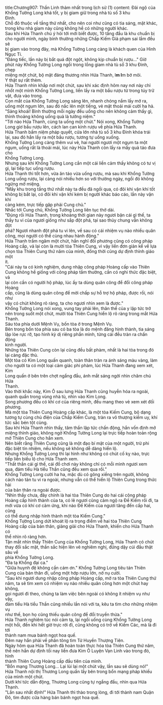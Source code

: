 title:Chương907: Thần Linh thảm nhất trong lịch sử (1)
content:
Đãi ngộ của Khổng Tường Long khá tốt, y bị giam giữ trong nhà tù số 3 khu<br>Đinh.<br>Chỗ đó thuộc về tầng thứ nhất, cho nên coi như cũng có tia sáng, mặt khác,<br>trong khu nhà giam này cũng không hề có những người khác.<br>Sau khi Hứa Thanh chú ý hỏi tới mới biết được, 10 tầng đầu là khu chuẩn bị<br>cho người mình, ngày bình thường những Chấp Kiếm Giả phạm sai lầm đều sẽ<br>bị giam vào trong đây, mà Khổng Tường Long càng là khách quen của Hình<br>Ngục Ti.<br>"Đáng tiếc, lần này bị bắt quá đột ngột, không kịp chuẩn bị rượu..." Giờ<br>phút này Khổng Tường Long ngồi trong lồng giam nhà tù số 3 khu Đinh, chẹp<br>miệng một chút, bộ mặt đáng thương nhìn Hứa Thanh, l**m l**m bờ môi.<br>Y thật sự rất thèm.<br>Hứa Thanh nhìn khắp nơi một chút, sau khi xác định hôm nay nơi này chỉ<br>nhốt một mình Khổng Tường Long, liền lấy ra một bầu rượu từ trong túy trữ<br>vật, đưa vào trong.<br>Con mắt của Khổng Tường Long sáng lên, nhanh chóng nắm lấy mở ra,<br>uống một ngụm lớn, sau đó nấc lên một tiếng, vẻ mặt thoải mái cười ha hả.<br>"Sảng khoái! Bình thường mỗi ngày đều uống cho nên không cảm thấy gì,<br>thỉnh thoảng không uống quả là tưởng niệm."<br>"Tới nào Hứa Thanh, cùng ta uống một chút." Nói xong, Khổng Tường<br>Long giơ bầu rượu lên, cách lan can kính rượu về phía Hứa Thanh.<br>Hứa Thanh bấm niệm pháp quyết, cửa lớn nhà tù số 3 khu Đinh khóa trái<br>lại, sau đó hắn lấy ra một bầu rượu, tương tự uống xuống.<br>Khổng Tường Long càng thêm vui vẻ, hai người ngươi một ngụm ta một<br>ngụm, uống rất là thoải mái, lúc này Hứa Thanh còn lấy ra mấy quả táo đưa cho<br>Khổng Tường Long.<br>Nhưng sau khi Khổng Tường Long cắn một cái liền cảm thấy không có tư vị<br>gì, lại tiếp tục uống rượu.<br>Hứa Thanh thì tốt hơn, vừa ăn táo vừa uống rượu, mà sau khi Khổng Tường<br>Long uống rượu, lại càng nói nhiều hơn so với thường ngày, ngồi đó không<br>ngừng mở miệng.<br>"Mấy khu trong tầng thứ nhất này ta đều đã ngồi qua, có đôi khi vận khí tốt<br>không bị bắt lại, có đôi khi vận khí kém bị người khác báo cáo, lần này vận khí<br>càng kém, trực tiếp gặp phải Cung chủ."<br>Nhắc tới Cung chủ, Khổng Tường Long liên tục thở dài.<br>"Đúng rồi Hứa Thanh, trong khoảng thời gian này ngươi bận cái gì thế, ta<br>thấy tu vi của ngươi giống như sắp đột phá, tại sao thủy chung vẫn không đột<br>phá? Ngươi nhanh đột phá tu vi lên, về sau có cái nhiệm vụ nào nhiều quân<br>công, mọi người có thể cùng nhau hành động."<br>Hứa Thanh trầm ngâm một chút, hắn nghĩ đối phương cũng có công pháp<br>Hoàng cấp, vả lại còn là mười tòa Thiên Cung, vì vậy liền đơn giản kể về lựa<br>chọn tòa Thiên Cung thứ năm của mình, đồng thời cũng dự định thỉnh giáo một<br>ít.<br>"Cái này ta có kinh nghiệm, dung nhập công pháp Hoàng cấp vào Thiên<br>Cung không hề giống với công pháp tầm thường, cần có nghi thức đặc biệt, vả<br>lại còn cần có người hộ pháp, lúc ấy ta dùng quân công để đổi công pháp Hoàng<br>cấp, cũng là dùng quân công để mời chấp sự hỗ trợ hộ pháp, được rồi, nói như<br>vậy có chút không rõ ràng, ta cho ngươi nhìn xem là được."<br>Khổng Tường Long nói xong, vung tay phải lên, thân thể của y lập tức trở<br>nên trong suốt một chút, mười tòa Thiên Cung hiển lộ rõ ràng trong mắt Hứa<br>Thanh.<br>Sáu tòa phía dưới Mệnh Vụ, bốn tòa ở trong Mệnh Vụ.<br>Bên trong bốn tòa phía sau có ba tòa là do mệnh đăng hình thành, tia sáng<br>lập lòe rực rỡ, tạo hình kỳ dị riêng phần mình, từng cái đều tràn ra chấn động<br>kinh người.<br>Những tòa Thiên Cung còn lại cũng đều bất phàm, nhất là hai tòa trong đó<br>lại càng đặc thù.<br>Một tòa có Kim Long quấn quanh, toàn thân tràn ra ánh sáng màu vàng, làm<br>cho người ta có một loại cảm giác phi phàm, lúc Hứa Thanh đang xem xét, Kim<br>Long quấn ở bên trên chợt ngẩng đầu, ánh mắt sáng ngời nhìn chăm chú Hứa<br>Thanh.<br>Vào thời khắc này, Kim Ô sau lưng Hứa Thanh cũng huyễn hóa ra ngoài,<br>quanh quẩn trong vùng nhà tù, nhìn vào Kim Long.<br>Song phương đều có khí cơ của riêng mình, đều mang theo vẻ xem xét đối<br>phương.<br>Mà một tòa Thiên Cung Hoàng cấp khác, là một tòa Kiếm Cung, bộ dạng<br>tương tự cùng chủ điện của Chấp Kiếm Cung, tràn ra vô thượng kiếm uy, khí<br>tức sắc bén tột cùng.<br>Sau khi Hứa Thanh nhìn thấy, tâm thần lập tức chấn động, hắn vốn định mở<br>miệng thỉnh giáo, không ngờ Khổng Tường Long lại trực tiếp hoàn toàn rộng<br>mở Thiên Cung cho hắn xem.<br>Nên biết rằng Thiên Cung cũng là một đạo bí mật của một người, trừ phi<br>đặc biệt tín nhiệm, nếu không sẽ không dễ dàng hiển lộ.<br>Nhưng Khổng Tường Long thì lại hình như không có chút cố kỵ nào, trực<br>tiếp liền biểu lộ cho Hứa Thanh xem.<br>"Thất thần cái gì thế, cái đồ chơi này không chỉ có mỗi mình ngươi xem<br>qua, đám tiểu Hà tiểu Thần cũng đều xem qua rồi."<br>Khổng Tường Long cười ha ha, mặc dù có gông xiềng trên người, không<br>cách nào tản tu vi ra ngoài, nhưng vẫn có thể hiển lộ Thiên Cung trong thức hải<br>của bản thân ra ngoài được.<br>"Nhìn thấy chưa, đây chính là hai tòa Thiên Cung do hai cái công pháp<br>Hoàng cấp hình thành của ta, có lẽ ngươi cũng cảm ngộ ra Đế Kiếm rồi đi, ta<br>mới vừa có khí cơ cảm ứng, khi nào Đế Kiếm của ngươi tăng đến cấp hai, cũng<br>có thể dung nhập hình thành một tòa Kiếm Cung."<br>Khổng Tường Long dứt khoát lộ ra trọng điểm về hai tòa Thiên Cung<br>Hoàng cấp của bản thân, giảng giải cho Hứa Thanh, khiến cho Hứa Thanh có<br>thể nhìn rõ ràng hơn.<br>Tận mắt nhìn thấy Thiên Cung của Khổng Tường Long, Hứa Thanh có chút<br>thay đổi sắc mặt, thần sắc hiện lên vẻ nghiêm nghị, đứng dậy cúi đầu thật sâu về<br>phía Khổng Tường Long.<br>"Đa tạ Khổng đại ca."<br>"Giữa huynh đệ không cần cám ơn." Khổng Tường Long tiêu tán Thiên<br>Cung của bản thân đi, uống một hớp rượu lớn, nở nụ cười.<br>"Sau khi ngươi dung nhập công pháp Hoàng cấp, mở ra tòa Thiên Cung thứ<br>năm, ta sẽ tìm xem có nhiệm vụ nào nhiều quân công hơn một chút hay không,<br>gọi ngươi đi theo, chúng ta làm việc bên ngoài có không ít nhiệm vụ như vậy,<br>đám tiểu Hà tiểu Thần cũng nhiều lần nói với ta, kêu ta tìm cho những nhiệm vụ<br>như thế, bọn họ cũng thiếu quân công để đổi truyền thừa."<br>Hứa Thanh nghiêm túc nói cảm tạ, lại ngồi uống cùng Khổng Tường Long<br>một hồi, đến khi hết giờ trực rời đi, cũng không có trở về Kiếm Các, mà là đi tới<br>thành nam mua bánh ngọt hoa quế.<br>Đêm nay hắn phải về phân tông tìm Tử Huyền Thượng Tiên.<br>Ngày hôm qua Hứa Thanh đã hoàn toàn thực hóa tòa Thiên Cung thứ năm,<br>thế nên hắn dự định tối nay liền đưa Kim Ô Luyện Vạn Linh vào trong đó, hình<br>thành Thiên Cung Hoàng cấp đầu tiên của mình.<br>"Bổn mạng Thương Long... Lại lùi lại một chút vậy, lần sau sẽ dùng nó!"<br>Hứa Thanh nội thị Thương Long quấn lấy bên trong bổn mạng pháp khiếu<br>của mình một chút.<br>Dưới khí tức dẫn động, Thương Long cũng tự ngẩng đầu, nhìn qua Hứa<br>Thanh.<br>"Lần sau nhất định!" Hứa Thanh thì thào trong lòng, đi tới thành nam Quận<br>Đô, tìm được cửa hàng bán bánh ngọt hoa quế.